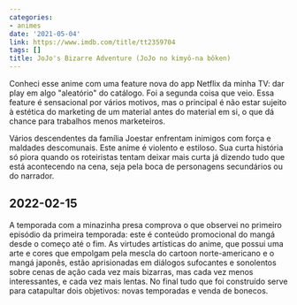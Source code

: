 ```yaml
---
categories:
- animes
date: '2021-05-04'
link: https://www.imdb.com/title/tt2359704
tags: []
title: JoJo's Bizarre Adventure (JoJo no kimyô-na bôken)
---
```


Conheci esse anime com uma feature nova do app Netflix da minha TV: dar play em algo "aleatório" do catálogo. Foi a segunda coisa que veio. Essa feature é sensacional por vários motivos, mas o principal é não estar sujeito à estética do marketing de um material antes do material em si, o que dá chance para trabalhos menos marketeiros.

Vários descendentes da família Joestar enfrentam inimigos com força e maldades descomunais. Este anime é violento e estiloso. Sua curta história só piora quando os roteiristas tentam deixar mais curta já dizendo tudo que está acontecendo na cena, seja pela boca de personagens secundários ou do narrador.

## 2022-02-15

A temporada com a minazinha presa comprova o que observei no primeiro episódio da primeira temporada: este é conteúdo promocional do mangá desde o começo até o fim. As virtudes artísticas do anime, que possui uma arte e cores que empolgam pela mescla do cartoon norte-americano e o mangá japonês, estão aprisionadas em diálogos sufocantes e sonolentos sobre cenas de ação cada vez mais bizarras, mas cada vez menos interessantes, e cada vez mais lentas. No final tudo que foi construído serve para catapultar dois objetivos: novas temporadas e venda de bonecos.